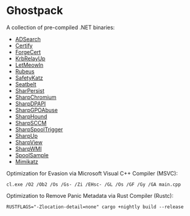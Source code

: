 # Ghostpack
A collection of pre-compiled .NET binaries:

- [ADSearch](https://github.com/tomcarver16/ADSearch)
- [Certify](https://github.com/GhostPack/Certify)
- [ForgeCert](https://github.com/GhostPack/ForgeCert)
- [KrbRelayUp](https://github.com/Dec0ne/KrbRelayUp)
- [LetMeowIn](https://github.com/Meowmycks/LetMeowIn)
- [Rubeus](https://github.com/GhostPack/Rubeus)
- [SafetyKatz](https://github.com/GhostPack/SafetyKatz)
- [Seatbelt](https://github.com/GhostPack/Seatbelt)
- [SharPersist](https://github.com/h4wkst3r/SharPersist)
- [SharpChromium](https://github.com/djhohnstein/SharpChromium)
- [SharpDPAPI](https://github.com/GhostPack/SharpDPAPI)
- [SharpGPOAbuse](https://github.com/FSecureLABS/SharpGPOAbuse)
- [SharpHound](https://github.com/BloodHoundAD/SharpHound)
- [SharpSCCM](https://github.com/Mayyhem/SharpSCCM)
- [SharpSpoolTrigger](https://github.com/cube0x0/SharpSystemTriggers)
- [SharpUp](https://github.com/GhostPack/SharpUp)
- [SharpView](https://github.com/tevora-threat/SharpView)
- [SharpWMI](https://github.com/GhostPack/SharpWMI)
- [SpoolSample](https://github.com/leechristensen/SpoolSample)
- [Mimikatz](https://github.com/gentilkiwi/mimikatz)

Optimization for Evasion via Microsoft Visual C++ Compiler (MSVC):

`cl.exe /O2 /Ob2 /Os /Gs- /Zi /EHsc- /GL /Os /GF /Gy /GA main.cpp`

Optimization to Remove Panic Metadata via Rust Compiler (Rustc):

`RUSTFLAGS="-Zlocation-detail=none" cargo +nightly build --release`
